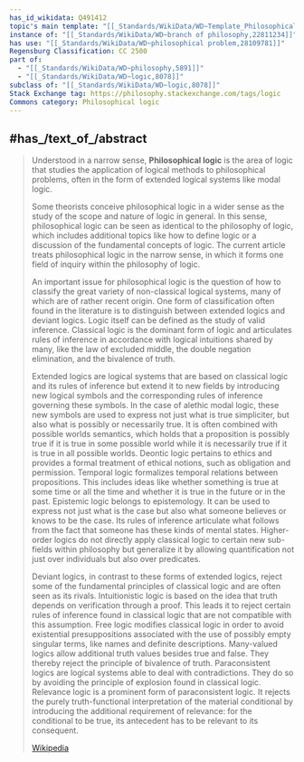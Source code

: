 ```yaml
---
has_id_wikidata: Q491412
topic's main template: "[[_Standards/WikiData/WD~Template_Philosophical logic,18676718]]"
instance of: "[[_Standards/WikiData/WD~branch of philosophy,22811234]]"
has use: "[[_Standards/WikiData/WD~philosophical problem,28109781]]"
Regensburg Classification: CC 2500
part of:
  - "[[_Standards/WikiData/WD~philosophy,5891]]"
  - "[[_Standards/WikiData/WD~logic,8078]]"
subclass of: "[[_Standards/WikiData/WD~logic,8078]]"
Stack Exchange tag: https://philosophy.stackexchange.com/tags/logic
Commons category: Philosophical logic
---
```



## #has_/text_of_/abstract 

> Understood in a narrow sense, **Philosophical logic** is the area of logic 
> that studies the application of logical methods to philosophical problems, 
> often in the form of extended logical systems like modal logic. 
> 
> Some theorists conceive philosophical logic in a wider sense as the study of the scope and nature of logic in general. In this sense, philosophical logic can be seen as identical to the philosophy of logic, which includes additional topics like how to define logic or a discussion of the fundamental concepts of logic. The current article treats philosophical logic in the narrow sense, in which it forms one field of inquiry within the philosophy of logic.
>
> An important issue for philosophical logic is the question of how to classify the great variety of non-classical logical systems, many of which are of rather recent origin. One form of classification often found in the literature is to distinguish between extended logics and deviant logics. Logic itself can be defined as the study of valid inference. Classical logic is the dominant form of logic and articulates rules of inference in accordance with logical intuitions shared by many, like the law of excluded middle, the double negation elimination, and the bivalence of truth. 
>
> Extended logics are logical systems that are based on classical logic and its rules of inference but extend it to new fields by introducing new logical symbols and the corresponding rules of inference governing these symbols. In the case of alethic modal logic, these new symbols are used to express not just what is true simpliciter, but also what is possibly or necessarily true. It is often combined with possible worlds semantics, which holds that a proposition is possibly true if it is true in some possible world while it is necessarily true if it is true in all possible worlds. Deontic logic pertains to ethics and provides a formal treatment of ethical notions, such as obligation and permission. Temporal logic formalizes temporal relations between propositions. This includes ideas like whether something is true at some time or all the time and whether it is true in the future or in the past. Epistemic logic belongs to epistemology. It can be used to express not just what is the case but also what someone believes or knows to be the case. Its rules of inference articulate what follows from the fact that someone has these kinds of mental states. Higher-order logics do not directly apply classical logic to certain new sub-fields within philosophy but generalize it by allowing quantification not just over individuals but also over predicates.
>
> Deviant logics, in contrast to these forms of extended logics, reject some of the fundamental principles of classical logic and are often seen as its rivals. Intuitionistic logic is based on the idea that truth depends on verification through a proof. This leads it to reject certain rules of inference found in classical logic that are not compatible with this assumption. Free logic modifies classical logic in order to avoid existential presuppositions associated with the use of possibly empty singular terms, like names and definite descriptions. Many-valued logics allow additional truth values besides true and false. They thereby reject the principle of bivalence of truth. Paraconsistent logics are logical systems able to deal with contradictions. They do so by avoiding the principle of explosion found in classical logic. Relevance logic is a prominent form of paraconsistent logic. It rejects the purely truth-functional interpretation of the material conditional by introducing the additional requirement of relevance: for the conditional to be true, its antecedent has to be relevant to its consequent.
>
> [Wikipedia](https://en.wikipedia.org/wiki/Philosophical%20logic)

